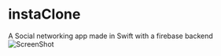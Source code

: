 # instaClone
A Social networking app made in Swift with a firebase backend
![ScreenShot](https://firebasestorage.googleapis.com/v0/b/coredev-instaclone-d74f6.appspot.com/o/Screen%20Shot%202016-12-29%20at%2009.46.46.png?alt=media&token=1dd3745a-1a24-47b4-b50b-6d49e91cbda0)
